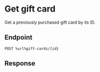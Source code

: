 # Get gift card

Get a previously purchased gift card by its ID.

## Endpoint

```http
POST %url%gift-cards/{id}
```

## Response

<include from="Gift-card-object.md" element-id="gift-card-object"/>